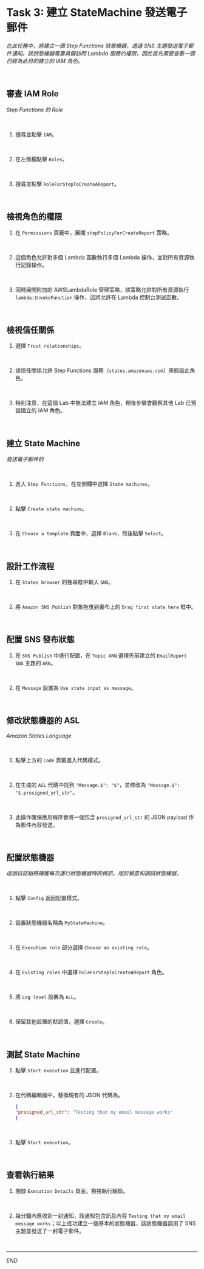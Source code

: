 # Task 3: 建立 StateMachine 發送電子郵件

_在此任務中，將建立一個 Step Functions 狀態機器，透過 SNS 主題發送電子郵件通知。該狀態機器需要具備訪問 Lambda 服務的權限，因此首先需要查看一個已經為此目的建立的 IAM 角色。_

<br>

## 審查 IAM Role

_Step Functions 的 Role_

<br>

1. 搜尋並點擊 `IAM`。

<br>

2. 在左側欄點擊 `Roles`。

<br>

3. 搜尋並點擊 `RoleForStepToCreateAReport`。

<br>

## 檢視角色的權限

1. 在 `Permissions` 頁籤中，展開 `stepPolicyForCreateReport` 策略。

<br>

2. 這個角色允許對多個 Lambda 函數執行多個 Lambda 操作，並對所有資源執行記錄操作。

<br>

3. 同時展開附加的 AWSLambdaRole 管理策略，該策略允許對所有資源執行 `lambda:InvokeFunction` 操作，這將允許在 Lambda 控制台測試函數。

<br>

## 檢視信任關係

1. 選擇 `Trust relationships`。

<br>

2. 該信任關係允許 Step Functions 服務（`states.amazonaws.com`）來假設此角色。

<br>

3. 特別注意，在這個 Lab 中無法建立 IAM 角色，稍後步驟會觀察其他 Lab 已預設建立的 IAM 角色。

<br>

## 建立 State Machine

_發送電子郵件的_

<br>

1. 進入 `Step Functions`，在左側欄中選擇 `State machines`。

<br>

2. 點擊 `Create state machine`。

<br>

3. 在 `Choose a template` 頁面中，選擇 `Blank`，然後點擊 `Select`。

<br>

## 設計工作流程

1. 在 `States browser` 的搜尋框中輸入 `SNS`。

<br>

2. 將 `Amazon SNS Publish` 對象拖曳到畫布上的 `Drag first state here` 框中。

<br>

## 配置 SNS 發布狀態

1. 在 `SNS Publish` 中進行配置，在 `Topic ARN` 選擇先前建立的 `EmailReport SNS` 主題的 `ARN`。

<br>

2. 在 `Message` 設置為 `Use state input as message`。

<br>

## 修改狀態機器的 ASL

_Amazon States Language_

<br>

1. 點擊上方的 `Code` 頁籤進入代碼模式。

<br>

2. 在生成的 `ASL` 代碼中找到 `"Message.$": "$"`，並修改為 `"Message.$": "$.presigned_url_str"`。

<br>

3. 此操作確保應用程序會將一個包含 `presigned_url_str` 的 JSON payload 作為郵件內容發送。

<br>

## 配置狀態機器

_這個日誌組將捕獲每次運行狀態機器時的資訊，用於檢查和調試狀態機器。_

<br>

1. 點擊 `Config` 返回配置模式。

<br>

2. 設置狀態機器名稱為 `MyStateMachine`。

<br>

3. 在 `Execution role` 部分選擇 `Choose an existing role`。

<br>

4. 在 `Existing roles` 中選擇 `RoleForStepToCreateAReport` 角色。

<br>

5. 將 `Log level` 設置為 `ALL`。

<br>

6. 保留其他設置的默認值，選擇 `Create`。

<br>

## 測試 State Machine

1. 點擊 `Start execution` 並進行配置。

<br>

2. 在代碼編輯器中，替換現有的 JSON 代碼為。

    ```json
    {
    "presigned_url_str": "Testing that my email message works"
    }
    ```

<br>

3. 點擊 `Start execution`。

<br>

## 查看執行結果

1. 開啟 `Execution Details` 頁面，檢視執行細節。

<br>

2. 幾分鐘內應收到一封通知，該通知包含訊息內容 `Testing that my email message works`；以上成功建立一個基本的狀態機器，該狀態機器調用了 SNS 主題並發送了一封電子郵件。

<br>

___

_END_